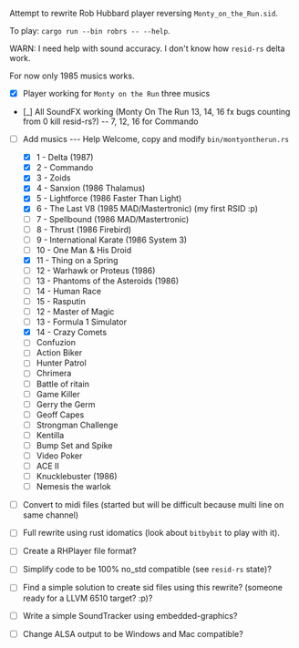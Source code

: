 Attempt to rewrite Rob Hubbard player reversing `Monty_on_the_Run.sid`.

To play: `cargo run --bin robrs -- --help`.

WARN: I need help with sound accuracy. I don't know how `resid-rs` delta work.

For now only 1985 musics works.

- [x] Player working for `Monty on the Run` three musics
- [_] All SoundFX working (Monty On The Run 13, 14, 16 fx bugs counting from 0 kill resid-rs?) -- 7, 12, 16 for Commando
- [ ] Add musics --- Help Welcome, copy and modify `bin/montyontherun.rs`
    - [x] 1 - Delta (1987)
    - [x] 2 - Commando
    - [x] 3 - Zoids
    - [x] 4 - Sanxion (1986 Thalamus)
    - [x] 5 - Lightforce (1986 Faster Than Light)
    - [x] 6 - The Last V8 (1985 MAD/Mastertronic) (my first RSID :p)
    - [ ] 7 - Spellbound (1986 MAD/Mastertronic)
    - [ ] 8 - Thrust (1986 Firebird)
    - [ ] 9 - International Karate (1986 System 3)
    - [ ] 10 - One Man & His Droid
    - [x] 11 - Thing on a Spring
    - [ ] 12 - Warhawk or Proteus (1986)
    - [ ] 13 - Phantoms of the Asteroids (1986)
    - [ ] 14 - Human Race
    - [ ] 15 - Rasputin
    - [ ] 12 - Master of Magic
    - [ ] 13 - Formula 1 Simulator
    - [x] 14 - Crazy Comets
    - [ ] Confuzion
    - [ ] Action Biker
    - [ ] Hunter Patrol
    - [ ] Chrimera
    - [ ] Battle of  ritain
    - [ ] Game Killer
    - [ ] Gerry the Germ
    - [ ] Geoff Capes
    - [ ] Strongman Challenge
    - [ ] Kentilla
    - [ ] Bump Set and Spike
    - [ ] Video Poker
    - [ ] ACE II
    - [ ] Knucklebuster (1986)
    - [ ] Nemesis the warlok
- [ ] Convert to midi files (started but will be difficult because multi line on same channel)
- [ ] Full rewrite using rust idomatics (look about `bitbybit` to play with it).
- [ ] Create a RHPlayer file format?
- [ ] Simplify code to be 100% no_std compatible (see `resid-rs` state)?
- [ ] Find a simple solution to create sid files using this rewrite? (someone ready for a LLVM 6510 target? :p)?
- [ ] Write a simple SoundTracker using embedded-graphics?
- [ ] Change ALSA output to be Windows and Mac compatible?

